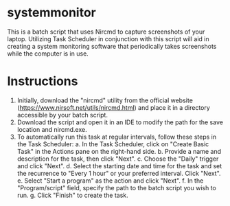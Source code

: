 # systemmonitor
This is a batch script that uses Nircmd to capture screenshots of your laptop. Utilizing Task Scheduler in conjunction with this script will aid in creating a system monitoring software that periodically takes screenshots while the computer is in use.

# Instructions
1. Initially, download the "nircmd" utility from the official website (https://www.nirsoft.net/utils/nircmd.html) and place it in a          directory accessible by your batch script.
2. Download the script and open it in an IDE to modify the path for the save location and nircmd.exe.
3. To automatically run this task at regular intervals, follow these steps in the Task Scheduler:
      a. In the Task Scheduler, click on "Create Basic Task" in the Actions pane on the right-hand side.
      b. Provide a name and description for the task, then click "Next".
      c. Choose the "Daily" trigger and click "Next".
      d. Select the starting date and time for the task and set the recurrence to "Every 1 hour" or your preferred interval. Click        "Next".
      e. Select "Start a program" as the action and click "Next".
      f. In the "Program/script" field, specify the path to the batch script you wish to run.
      g. Click "Finish" to create the task.
